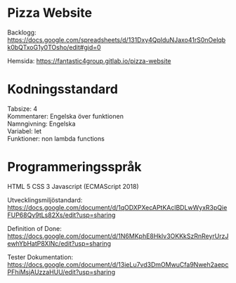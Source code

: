# Pizza Website

Backlogg: https://docs.google.com/spreadsheets/d/131Dxy4QplduNJaxo41rS0nOelqbk0bQTxoG1y0TOsho/edit#gid=0

Hemsida: https://fantastic4group.gitlab.io/pizza-website

# Kodningsstandard
Tabsize: 4
<br>
Kommentarer: Engelska över funktionen
<br>
Namngivning: Engelska
<br>
Variabel: let
<br>
Funktioner: non lambda functions

# Programmeringsspråk
HTML 5
CSS 3
Javascript (ECMAScript 2018)

Utvecklingsmiljöstandard: https://docs.google.com/document/d/1qODXPXecAPtKAclBDLwWyxR3pQieFUP68Qy9tLs82Xs/edit?usp=sharing

Definition of Done: https://docs.google.com/document/d/1N6MKphE8Hklv3OKKkSzRnReyrUrzJewhYbHatP8XlNc/edit?usp=sharing




Tester Dokumentation: https://docs.google.com/document/d/13ieLu7vd3DmOMwuCfa9Nweh2aepcPFhiMsjAUzzaHUU/edit?usp=sharing
